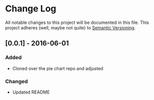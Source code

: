 # Change Log
All notable changes to this project will be documented in this file.
This project adheres (well, maybe not quite) to [Semantic Versioning](http://semver.org/).




## [0.0.1] - 2016-06-01
### Added
- Cloned over the pie chart repo and adjusted

### Changed
- Updated README

[//]: ##############################################
<!---
[//]: # (Legend)
[Added]:        <> (for new features.)
[Changed]:      <> (for changes in existing functionality.)
[Deprecated]:   <> (for once-stable features removed in upcoming releases.)
[Removed]:      <> (for deprecated features removed in this release.)
[Fixed]:        <> (for any bug fixes.)
[Security]:     <> (to invite users to upgrade in case of vulnerabilities.)
--->